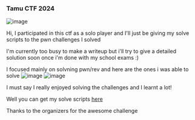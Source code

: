 <h3> Tamu CTF 2024 </h3>

![image](https://github.com/h4ckyou/h4ckyou.github.io/assets/127159644/eb669305-4efa-4063-b9e1-d257d8f79f15)


Hi, I participated in this ctf as a solo player and I'll just be giving my solve scripts to the pwn challenges I solved

I'm currently too busy to make a writeup but i'll try to give a detailed solution soon once i'm done with my school exams :)

I focused mainly on solvning pwn/rev and here are the ones i was able to solve
![image](https://github.com/h4ckyou/h4ckyou.github.io/assets/127159644/421a55b7-d6a6-41b4-b990-378764f28a5b)
![image](https://github.com/h4ckyou/h4ckyou.github.io/assets/127159644/0ab9ba72-7cb1-481e-9795-5d31314976cb)

I must say I really enjoyed solving the challenges and I learnt a lot!

Well you can get my solve scripts [here]()

Thanks to the organizers for the awesome challenge
